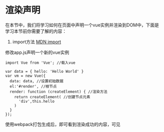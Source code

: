 # 渲染声明

在本节中，我们将学习如何在页面中声明一个vue实例并渲染到DOM中，下面是学习本节前你需要了解的内容：

1. import方法 [MDN import](https://developer.mozilla.org/en-US/docs/Web/JavaScript/Reference/Statements/import)

修改app.js声明一个新的vue实例

```
import Vue from 'Vue'; //载入vue

var data = { hello: 'Hello World' }
var vm = new Vue({
  data: data, //设置初始数据
  el:'#render', //根节点
  render: function (createElement) { //渲染方法
    return createElement( //创建节点元素
      'div',this.hello
    )
  }
});
```

使用webpack打包生成后，即可看到渲染成功的内容，可见

